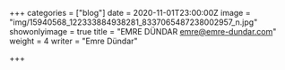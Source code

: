 +++
categories = ["blog"]
date = 2020-11-01T23:00:00Z
image = "img/15940568_122333884938281_8337065487238002957_n.jpg"
showonlyimage = true
title = "EMRE DÜNDAR emre@emre-dundar.com"
weight = 4
writer = "Emre Dündar"

+++
